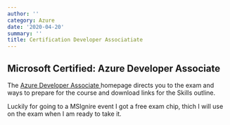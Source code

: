 ```yaml
---
author: ''
category: Azure
date: '2020-04-20'
summary: ''
title: Certification Developer Associatiate
---
```

## Microsoft Certified: Azure Developer Associate

The [Azure Developer Associate ](https://docs.microsoft.com/en-us/learn/certifications/azure-developer) homepage directs you to the exam and ways to prepare for the course and download links for the Skills outline.

Luckily for going to a MSIgnire event I got a free exam chip, thich I will use on the exam when I am ready to take it.

